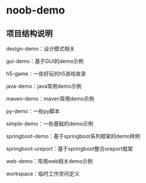 # noob-demo

## 项目结构说明

design-demo：设计模式相关

gui-demo：基于GUI的demo示例

h5-game：一些好玩的h5游戏收录

java-demo：java常用demo示例

maven-demo：maven常用demo示例

py-demo：一些py脚本

simple-demo：一些基础的demo示例

springboot-demo：基于springboot系列框架的demo样例

springboot-ureport：基于springboot整合ureport框架

web-demo：常用web相关demo示例

workspace：临时工作空间定义